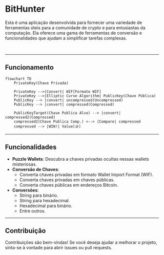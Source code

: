 # BitHunter

<p>Esta é uma aplicação desenvolvida para fornecer uma variedade de ferramentas úteis para a comunidade de crypto e para entusiastas da computação. Ela oferece uma gama de ferramentas de conversão e funcionalidades que ajudam a simplificar tarefas complexas.</p>
<br/>

---
## Funcionamento

```mermaid
flowchart TD
    PrivateKey(Chave Privada)
    
    PrivateKey -->|Convert| WIF[Formato WIF]
    PrivateKey -->|Elliptic Curve Algorithm| PublicKey(Chave Pública)
    PublicKey --> |convert| uncompressed(Uncompressed)
    PublicKey --> |convert| compressed(Compressed)
    
    PublicKeyTarget(Chave Publica Alvo) --> |convert| compressed2(Compressed)
    compressed2(Chave Publica Comp.) <--> |Compare| compressed
    compressed --> |WIN!| Value[🪙] 
```

---

## Funcionalidades

- **Puzzle Wallets**: Descubra a chaves privadas ocultas nessas wallets misteriosas.
- **Conversão de Chaves**:
    - Converta chaves privadas em formato Wallet Import Format (WIF).
    - Converta chaves privadas em chaves públicas.
    - Converta chaves públicas em endereços Bitcoin.
- **Conversões**:
    - String para binário.
    - String para hexadecimal.
    - Hexadecimal para binário.
    - Entre outros.
    
---

## Contribuição
Contribuições são bem-vindas! Se você deseja ajudar a melhorar o projeto, sinta-se à vontade para abrir issues ou pull requests.
